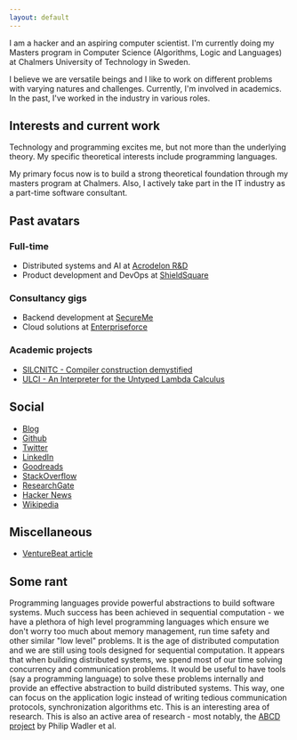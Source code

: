 ```yaml
---
layout: default
---
```


I am a hacker and an aspiring computer scientist. I'm currently doing my Masters program in Computer Science (Algorithms, Logic and Languages) at Chalmers University of Technology in Sweden. 

I believe we are versatile beings and I like to work on different problems with varying natures and challenges. Currently, I'm involved in academics. In the past, I've worked in the industry in various roles.

## Interests and current work

Technology and programming excites me, but not more than the underlying theory. My specific theoretical interests include programming languages.

My primary focus now is to build a strong theoretical foundation through my masters program at Chalmers. Also, I actively take part in the IT industry as a part-time software consultant.

## Past avatars

### Full-time

* Distributed systems and AI at [Acrodelon R&D](http://acrodelon.com)
* Product development and DevOps at [ShieldSquare](https://www.shieldsquare.com)

### Consultancy gigs
* Backend development at [SecureMe](http://securemedevices.com/index.html)
* Cloud solutions at [Enterpriseforce](http://enterpriseforce.in/)

### Academic projects

* [SILCNITC - Compiler construction demystified](http://silcnitc.github.io/about.html)
* [ULCI - An Interpreter for the Untyped Lambda Calculus](https://github.com/nachivpn/ulci)
 
## Social

* [Blog](http://blog.nachivpn.me/)
* [Github](https://github.com/nachivpn)
* [Twitter](https://twitter.com/nachivpn)
* [LinkedIn](https://www.linkedin.com/in/nachivpn)
* [Goodreads](https://www.goodreads.com/user/show/45403127-nachi)
* [StackOverflow](http://stackoverflow.com/users/3928699/nachi)
* [ResearchGate](https://www.researchgate.net/profile/Nachiappan_Vpn/info)
* [Hacker News](https://news.ycombinator.com/user?id=nachivpn)
* [Wikipedia](https://en.wikipedia.org/wiki/Special:Contributions/Nachivpn)

## Miscellaneous

* [VentureBeat article](http://venturebeat.com/2014/12/24/googles-no-captcha-recaptchas-may-not-be-as-bot-proof-as-we-thought)

## Some rant

Programming languages provide powerful abstractions to build software systems. Much success has been achieved in sequential computation - we have a plethora of high level programming languages which ensure we don't worry too much about memory management, run time safety and other similar "low level" problems. It is the age of distributed computation and we are still using tools designed for sequential computation. It appears that when building distributed systems, we spend most of our time solving concurrency and communication problems. It would be useful to have tools (say a programming language) to solve these problems internally and provide an effective abstraction to build distributed systems. This way, one can focus on the application logic instead of writing tedious communication protocols, synchronization algorithms etc. This is an interesting area of research. This is also an active area of research - most notably, the [ABCD project](http://groups.inf.ed.ac.uk/abcd) by Philip Wadler et al.
